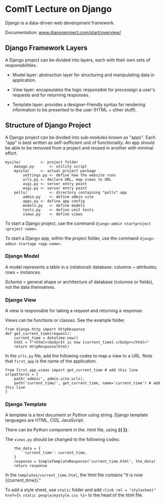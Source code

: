 # ComIT Lecture on Django

Django is a data-driven web development framework.

Documentation: www.djangoproject.com/start/overview/

## Django Framework Layers

A Django project can be divided into layers, each with their own sets of responsibilities.

- Model layer: abstraction layer for structuring and manipulating data in application.

- View layer: encapsulates the logic responsible for processign a user's requests and for returning responses.

- Template layer: provides a designer-friendly syntax for rendering information to be presented to the user (HTML + other stuff).

## Structure of Django Project

A Django project can be divided into sub-modules known as "apps". Each "app" is best written as self-sufficient unit of functionality. An app should be able to be removed from a project and reused in another with minimal effort.

```
mysite/			<- project folder
	manage.py		<- utility script
	mysite/		<- actual project package
		settings.py	<- define how the website runs
		urls.py	<- declare URL, map views to URL
		asgi.py	<- server entry point
		wsgi.py	<- server entry point
	polls/			<- directory containing "polls" app
		admin.py	<- define admin site
		apps.py	<- define app config
		models.py	<- define models
		tests.py	<- define unit tests
		views.py	<- define views
```

To start a Django project, use the command `django-admin startproject <project name>`.

To start a Django app, within the project folder, use the command `django-admin startapp <app name>`.

### Django Model

A model represents a table in a (relational) database: columns ~ attributes; rows ~ instances.

*Schema* = general shape or architecture of database (columns or fields), not the data themselves.

### Django View

A view is responsible for taking a request and returning a response.

Views can be functions or classes. See the example folder.

```
from django.http import HttpResponse
def get_current_time(request):
	current_time = datetime.now()
	html = f"<html><body>It is now {current_time}.</body></html>"
	return HttpResponse(html)
```

In the `urls.py` file, add the following codes to map a view to a URL. Note that `first_app` is the name of the application.

```
from first_app.views import get_current_time # add this line
urlpatterns = [
    path('admin/', admin.site.urls),
    path('current_time/', get_current_time, name='current_time') # add this line
]
```

### Django Template

A template is a text document or Python using string. Django template languages are HTML, CSS, JavaScript.

There can be Python component in the .html file, using **{{ }}**.

The `views.py` should be changed to the following codes:

```
    the_data = {
        'current_time': current_time,
    }
    response = SimpleTemplateResponse('current_time.html', the_data)
    return response
```

In the `templates/current_time.html`, the html file contains "It is now {{current_time}}."

To add a style sheet, use `static` folder and add `<link rel = "stylesheet" href={% static people/mystyle.css %}>` to the head of the html file.

